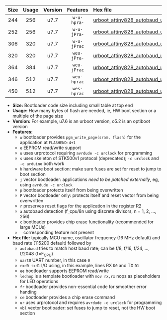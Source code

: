 |Size|Usage|Version|Features|Hex file|
|:-:|:-:|:-:|:-:|:--|
|244|256|u7.7|`w-u-hpra-`|[urboot_attiny828_autobaud_uart0_rxc2_txc3_lednop_ur.hex](https://raw.githubusercontent.com/stefanrueger/urboot.hex/main/mcus/attiny828/autobaud/urboot_attiny828_autobaud_uart0_rxc2_txc3_lednop_ur.hex)|
|252|256|u7.7|`w-u-jPra-`|[urboot_attiny828_autobaud_uart0_rxc2_txc3_ur_vbl.hex](https://raw.githubusercontent.com/stefanrueger/urboot.hex/main/mcus/attiny828/autobaud/urboot_attiny828_autobaud_uart0_rxc2_txc3_ur_vbl.hex)|
|306|320|u7.7|`w-u-jPrac`|[urboot_attiny828_autobaud_uart0_rxc2_txc3_lednop_fr_ce_ur_vbl.hex](https://raw.githubusercontent.com/stefanrueger/urboot.hex/main/mcus/attiny828/autobaud/urboot_attiny828_autobaud_uart0_rxc2_txc3_lednop_fr_ce_ur_vbl.hex)|
|320|320|u7.7|`weu-jPra-`|[urboot_attiny828_autobaud_uart0_rxc2_txc3_ee_lednop_ur_vbl.hex](https://raw.githubusercontent.com/stefanrueger/urboot.hex/main/mcus/attiny828/autobaud/urboot_attiny828_autobaud_uart0_rxc2_txc3_ee_lednop_ur_vbl.hex)|
|364|384|u7.7|`weu-jPrac`|[urboot_attiny828_autobaud_uart0_rxc2_txc3_ee_lednop_fr_ce_ur_vbl.hex](https://raw.githubusercontent.com/stefanrueger/urboot.hex/main/mcus/attiny828/autobaud/urboot_attiny828_autobaud_uart0_rxc2_txc3_ee_lednop_fr_ce_ur_vbl.hex)|
|346|512|u7.7|`weu-hprac`|[urboot_attiny828_autobaud_uart0_rxc2_txc3_ee_lednop_fr_ce_ur.hex](https://raw.githubusercontent.com/stefanrueger/urboot.hex/main/mcus/attiny828/autobaud/urboot_attiny828_autobaud_uart0_rxc2_txc3_ee_lednop_fr_ce_ur.hex)|
|450|512|u7.7|`wes-hprac`|[urboot_attiny828_autobaud_uart0_rxc2_txc3_ee_lednop_fr_ce.hex](https://raw.githubusercontent.com/stefanrueger/urboot.hex/main/mcus/attiny828/autobaud/urboot_attiny828_autobaud_uart0_rxc2_txc3_ee_lednop_fr_ce.hex)|

- **Size:** Bootloader code size including small table at top end
- **Usage:** How many bytes of flash are needed, ie, HW boot section or a multiple of the page size
- **Version:** For example, u7.6 is an urboot version, o5.2 is an optiboot version
- **Features:**
  + `w` bootloader provides `pgm_write_page(sram, flash)` for the application at `FLASHEND-4+1`
  + `e` EEPROM read/write support
  + `u` uses urprotocol requiring `avrdude -c urclock` for programming
  + `s` uses skeleton of STK500v1 protocol (deprecated); `-c urclock` and `-c arduino` both work
  + `h` hardware boot section: make sure fuses are set for reset to jump to boot section
  + `j` vector bootloader: applications *need to be patched externally*, eg, using `avrdude -c urclock`
  + `p` bootloader protects itself from being overwritten
  + `P` vector bootloader only: protects itself and reset vector from being overwritten
  + `r` preserves reset flags for the application in the register R2
  + `a` autobaud detection (f_cpu/8n using discrete divisors, n = 1, 2, ..., 256)
  + `c` bootloader provides chip erase functionality (recommended for large MCUs)
  + `-` corresponding feature not present
- **Hex file:** typically MCU name, oscillator frequency (16 MHz default) and baud rate (115200 default) followed by
  + `autobaud` tries to match host baud rate; can be f/8, f/16, f/24, ..., f/2048 (f=F<sub>CPU</sub>)
  + `uart0` UART number, in this case `0`
  + `rxd0 txd1` I/O using, in this example, lines RX `D0` and TX `D1`
  + `ee` bootloader supports EEPROM read/write
  + `lednop` is a template bootloader with `mov rx,rx` nops as placeholders for LED operations
  + `fr` bootloader provides non-essential code for smoother error handing
  + `ce` bootloader provides a chip erase command
  + `ur` uses urprotocol and requires `avrdude -c urclock` for programming
  + `vbl` vector bootloader: set fuses to jump to reset, not the HW boot section
